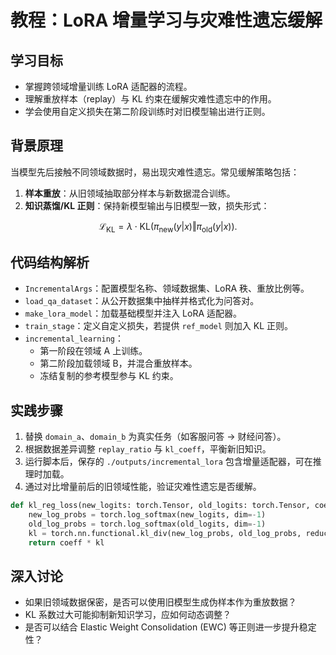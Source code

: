 # 教程：LoRA 增量学习与灾难性遗忘缓解

## 学习目标
- 掌握跨领域增量训练 LoRA 适配器的流程。
- 理解重放样本（replay）与 KL 约束在缓解灾难性遗忘中的作用。
- 学会使用自定义损失在第二阶段训练时对旧模型输出进行正则。

## 背景原理
当模型先后接触不同领域数据时，易出现灾难性遗忘。常见缓解策略包括：
1. **样本重放**：从旧领域抽取部分样本与新数据混合训练。
2. **知识蒸馏/KL 正则**：保持新模型输出与旧模型一致，损失形式：

$$
\mathcal{L}_{\text{KL}} = \lambda \cdot \mathrm{KL}\big(\pi_{\text{new}}(y|x) \Vert \pi_{\text{old}}(y|x)\big).
$$

## 代码结构解析
- `IncrementalArgs`：配置模型名称、领域数据集、LoRA 秩、重放比例等。
- `load_qa_dataset`：从公开数据集中抽样并格式化为问答对。
- `make_lora_model`：加载基础模型并注入 LoRA 适配器。
- `train_stage`：定义自定义损失，若提供 `ref_model` 则加入 KL 正则。
- `incremental_learning`：
  - 第一阶段在领域 A 上训练。
  - 第二阶段加载领域 B，并混合重放样本。
  - 冻结复制的参考模型参与 KL 约束。

## 实践步骤
1. 替换 `domain_a`、`domain_b` 为真实任务（如客服问答 → 财经问答）。
2. 根据数据差异调整 `replay_ratio` 与 `kl_coeff`，平衡新旧知识。
3. 运行脚本后，保存的 `./outputs/incremental_lora` 包含增量适配器，可在推理时加载。
4. 通过对比增量前后的旧领域性能，验证灾难性遗忘是否缓解。

```python 
def kl_reg_loss(new_logits: torch.Tensor, old_logits: torch.Tensor, coeff: float) -> torch.Tensor:
    new_log_probs = torch.log_softmax(new_logits, dim=-1)
    old_log_probs = torch.log_softmax(old_logits, dim=-1)
    kl = torch.nn.functional.kl_div(new_log_probs, old_log_probs, reduction="batchmean", log_target=True)
    return coeff * kl
```

## 深入讨论
- 如果旧领域数据保密，是否可以使用旧模型生成伪样本作为重放数据？
- KL 系数过大可能抑制新知识学习，应如何动态调整？
- 是否可以结合 Elastic Weight Consolidation (EWC) 等正则进一步提升稳定性？
